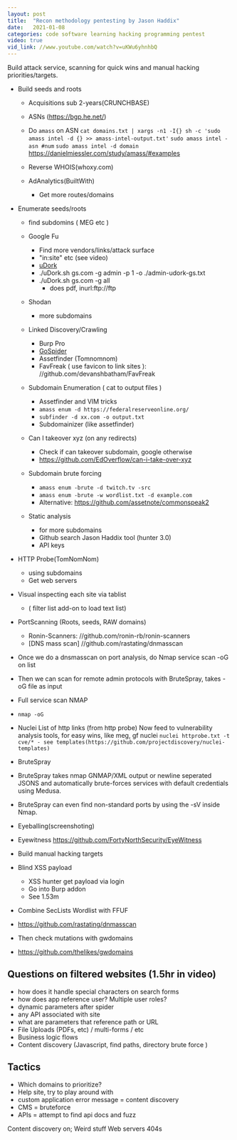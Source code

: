 ```yaml
---
layout: post
title:  "Recon methodology pentesting by Jason Haddix"
date:   2021-01-08
categories: code software learning hacking programming pentest
video: true
vid_link: //www.youtube.com/watch?v=uKWu6yhnhbQ
---
```


Build attack service, scanning for quick wins and manual hacking priorities/targets.

- Build seeds and roots
	- Acquisitions sub 2-years(CRUNCHBASE)

	-  ASNs (https://bgp.he.net/)

	-  Do `amass` on ASN
		`cat domains.txt | xargs -n1 -I{} sh -c 'sudo amass intel -d {} >> amass-intel-output.txt'`
		`sudo amass intel -asn #num`
		`sudo amass intel -d domain`
		https://danielmiessler.com/study/amass/#examples

	- Reverse WHOIS(whoxy.com)

	- AdAnalytics(BuiltWith)
		- Get more routes/domains

- Enumerate seeds/roots
 	- find subdomins ( MEG etc )

	- Google Fu
	  - Find more vendors/links/attack surface
	  - "in:site" etc (see video)
	  - [uDork](//github.com/m3n0sd0n4ld/uDork)
	  - ./uDork.sh gs.com -g admin -p 1 -o ./admin-udork-gs.txt
	  - ./uDork.sh gs.com -g all
	  	- does pdf, inurl:ftp://ftp

	- Shodan
	  - more subdomains

	- Linked Discovery/Crawling
	  - Burp Pro
	  - [GoSpider](//github.com/jaeles-project/gospider)
	  - Assetfinder (Tomnomnom)
	  - FavFreak ( use favicon to link sites ): //github.com/devanshbatham/FavFreak

	- Subdomain Enumeration ( cat to output files )
	  - Assetfinder and VIM tricks
	  - `amass enum -d https://federalreserveonline.org/`
	  - `subfinder -d xx.com -o output.txt`
	  -  Subdomainizer (like assetfinder)

	- Can I takeover xyz (on any redirects)
  	  - Check if can takeover subdomain, google otherwise
      - https://github.com/EdOverflow/can-i-take-over-xyz

	- Subdomain brute forcing
	  - `amass enum -brute -d twitch.tv -src`
	  - `amass enum -brute -w wordlist.txt -d example.com`
	  - Alternative: https://github.com/assetnote/commonspeak2

	- Static analysis
	  - for more subdomains
	  - Github search Jason Haddix tool (hunter 3.0)
	  - API keys

- HTTP Probe(TomNomNom)
  - using subdomains
  - Get web servers

- Visual inspecting each site via tablist
  - ( filter list add-on to load text list)

- PortScanning (Roots, seeds, RAW domains)
  - Ronin-Scanners: //github.com/ronin-rb/ronin-scanners
  - [DNS mass scan] //github.com/rastating/dnmasscan

- Once we do a dnsmasscan on port analysis, do Nmap service scan -oG on list
- Then we can scan for remote admin protocols with BruteSpray, takes -oG file as input

-  Full service scan NMAP 
  - `nmap -oG`

- Nuclei List of http links (from http probe)
	Now feed to vulnerability analysis tools, for easy wins, like meg, gf nuclei
	`nuclei httprobe.txt -t cve/*
		- see templates(https://github.com/projectdiscovery/nuclei-templates)`

-  BruteSpray
  - BruteSpray takes nmap GNMAP/XML output or newline seperated JSONS and automatically brute-forces services with default credentials using Medusa.
  - BruteSpray can even find non-standard ports by using the -sV inside Nmap.

-  Eyeballing(screenshoting)
  - Eyewitness https://github.com/FortyNorthSecurity/EyeWitness
  - Build manual hacking targets

- Blind XSS payload
  - XSS hunter get payload via login
  - Go into Burp addon
  - See 1.53m

- Combine SecLists Wordlist with FFUF

- https://github.com/rastating/dnmasscan 
- Then check mutations with gwdomains
- https://github.com/thelikes/gwdomains

## Questions on filtered websites (1.5hr in video)
  - how does it handle special characters on search forms
  - how does app reference user?  Multiple user roles?
  - dynamic parameters after spider
  - any API associated with site
  - what are parameters that reference path or URL
  - File Uploads (PDFs, etc) / multi-forms / etc
  - Business logic flows
  - Content discovery (Javascript, find paths, directory brute force )

## Tactics
  - Which domains to prioritize?
  - Help site, try to play around with
  - custom application error message = content discovery 
  - CMS = bruteforce
  - APIs = attempt to find api docs and fuzz

>>

Content discovery on;
Weird stuff
Web servers
404s

>>


